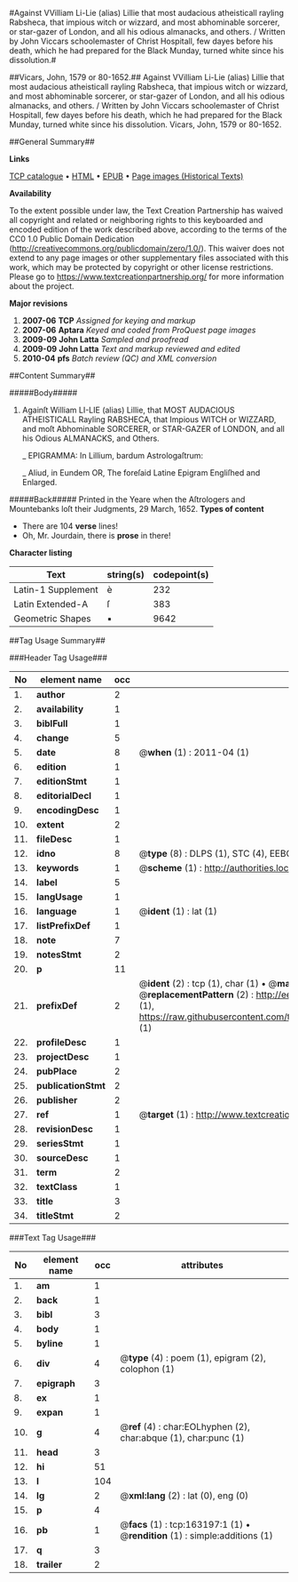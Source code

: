 #Against VVilliam Li-Lie (alias) Lillie that most audacious atheisticall rayling Rabsheca, that impious witch or wizzard, and most abhominable sorcerer, or star-gazer of London, and all his odious almanacks, and others. / Written by John Viccars schoolemaster of Christ Hospitall, few dayes before his death, which he had prepared for the Black Munday, turned white since his dissolution.#

##Vicars, John, 1579 or 80-1652.##
Against VVilliam Li-Lie (alias) Lillie that most audacious atheisticall rayling Rabsheca, that impious witch or wizzard, and most abhominable sorcerer, or star-gazer of London, and all his odious almanacks, and others. / Written by John Viccars schoolemaster of Christ Hospitall, few dayes before his death, which he had prepared for the Black Munday, turned white since his dissolution.
Vicars, John, 1579 or 80-1652.

##General Summary##

**Links**

[TCP catalogue](http://www.ota.ox.ac.uk/tcp/)  • 
[HTML](http://tei.it.ox.ac.uk/tcp/Texts-HTML/free/A95/A95877.html)  • 
[EPUB](http://tei.it.ox.ac.uk/tcp/Texts-EPUB/free/A95/A95877.epub) • 
[Page images (Historical Texts)](https://historicaltexts.jisc.ac.uk/eebo-99870158e)

**Availability**

To the extent possible under law, the Text Creation Partnership has waived all copyright and related or neighboring rights to this keyboarded and encoded edition of the work described above, according to the terms of the CC0 1.0 Public Domain Dedication (http://creativecommons.org/publicdomain/zero/1.0/). This waiver does not extend to any page images or other supplementary files associated with this work, which may be protected by copyright or other license restrictions. Please go to https://www.textcreationpartnership.org/ for more information about the project.

**Major revisions**

1. __2007-06__ __TCP__ *Assigned for keying and markup*
1. __2007-06__ __Aptara__ *Keyed and coded from ProQuest page images*
1. __2009-09__ __John Latta__ *Sampled and proofread*
1. __2009-09__ __John Latta__ *Text and markup reviewed and edited*
1. __2010-04__ __pfs__ *Batch review (QC) and XML conversion*

##Content Summary##

#####Body#####

1. Againſt William LI-LIE (alias) Lillie, that
MOST AUDACIOUS ATHEISTICALL
Rayling RABSHECA, that Impious WITCH or WIZZARD,
and moſt Abhominable SORCERER, or STAR-GAZER of LONDON,
and all his Odious ALMANACKS, and Others.

    _ EPIGRAMMA:
In Lillium, bardum Astrologaſtrum:

    _ Aliud, in Eundem
OR,
The foreſaid Latine Epigram Engliſhed
and Enlarged.

#####Back#####
Printed in the Yeare when the Aſtrologers and Mountebanks loſt their Judgments, 29 March, 1652.
**Types of content**

  * There are 104 **verse** lines!
  * Oh, Mr. Jourdain, there is **prose** in there!

**Character listing**


|Text|string(s)|codepoint(s)|
|---|---|---|
|Latin-1 Supplement|è|232|
|Latin Extended-A|ſ|383|
|Geometric Shapes|▪|9642|

##Tag Usage Summary##

###Header Tag Usage###

|No|element name|occ|attributes|
|---|---|---|---|
|1.|__author__|2||
|2.|__availability__|1||
|3.|__biblFull__|1||
|4.|__change__|5||
|5.|__date__|8| @__when__ (1) : 2011-04 (1)|
|6.|__edition__|1||
|7.|__editionStmt__|1||
|8.|__editorialDecl__|1||
|9.|__encodingDesc__|1||
|10.|__extent__|2||
|11.|__fileDesc__|1||
|12.|__idno__|8| @__type__ (8) : DLPS (1), STC (4), EEBO-CITATION (1), PROQUEST (1), VID (1)|
|13.|__keywords__|1| @__scheme__ (1) : http://authorities.loc.gov/ (1)|
|14.|__label__|5||
|15.|__langUsage__|1||
|16.|__language__|1| @__ident__ (1) : lat (1)|
|17.|__listPrefixDef__|1||
|18.|__note__|7||
|19.|__notesStmt__|2||
|20.|__p__|11||
|21.|__prefixDef__|2| @__ident__ (2) : tcp (1), char (1)  •  @__matchPattern__ (2) : ([0-9\-]+):([0-9IVX]+) (1), (.+) (1)  •  @__replacementPattern__ (2) : http://eebo.chadwyck.com/downloadtiff?vid=$1&page=$2 (1), https://raw.githubusercontent.com/textcreationpartnership/Texts/master/tcpchars.xml#$1 (1)|
|22.|__profileDesc__|1||
|23.|__projectDesc__|1||
|24.|__pubPlace__|2||
|25.|__publicationStmt__|2||
|26.|__publisher__|2||
|27.|__ref__|1| @__target__ (1) : http://www.textcreationpartnership.org/docs/. (1)|
|28.|__revisionDesc__|1||
|29.|__seriesStmt__|1||
|30.|__sourceDesc__|1||
|31.|__term__|2||
|32.|__textClass__|1||
|33.|__title__|3||
|34.|__titleStmt__|2||


###Text Tag Usage###

|No|element name|occ|attributes|
|---|---|---|---|
|1.|__am__|1||
|2.|__back__|1||
|3.|__bibl__|3||
|4.|__body__|1||
|5.|__byline__|1||
|6.|__div__|4| @__type__ (4) : poem (1), epigram (2), colophon (1)|
|7.|__epigraph__|3||
|8.|__ex__|1||
|9.|__expan__|1||
|10.|__g__|4| @__ref__ (4) : char:EOLhyphen (2), char:abque (1), char:punc (1)|
|11.|__head__|3||
|12.|__hi__|51||
|13.|__l__|104||
|14.|__lg__|2| @__xml:lang__ (2) : lat (0), eng (0)|
|15.|__p__|4||
|16.|__pb__|1| @__facs__ (1) : tcp:163197:1 (1)  •  @__rendition__ (1) : simple:additions (1)|
|17.|__q__|3||
|18.|__trailer__|2||
